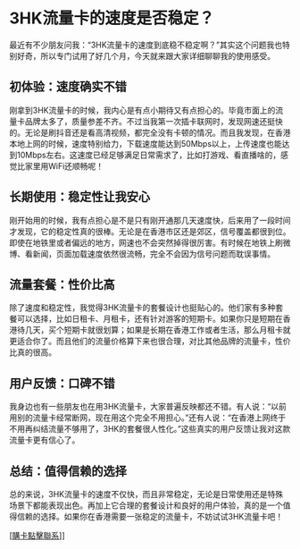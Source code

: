 # 3HK流量卡的速度是否稳定？

最近有不少朋友问我：“3HK流量卡的速度到底稳不稳定啊？”其实这个问题我也特别好奇，所以专门试用了好几个月，今天就来跟大家详细聊聊我的使用感受。

## 初体验：速度确实不错

刚拿到3HK流量卡的时候，我内心是有点小期待又有点担心的。毕竟市面上的流量卡品牌太多了，质量参差不齐。不过当我第一次插卡联网时，发现网速还挺快的。无论是刷抖音还是看高清视频，都完全没有卡顿的情况。而且我发现，在香港本地上网的时候，速度特别给力，下载速度能达到50Mbps以上，上传速度也能达到10Mbps左右。这速度已经足够满足日常需求了，比如打游戏、看直播啥的，感觉比家里用WiFi还顺畅呢！

## 长期使用：稳定性让我安心

刚开始用的时候，我有点担心是不是只有刚开通那几天速度快，后来用了一段时间才发现，它的稳定性真的很棒。无论是在香港市区还是郊区，信号覆盖都很到位。即使在地铁里或者偏远的地方，网速也不会突然掉得很厉害。有时候在地铁上刷微博、看新闻，页面加载速度依然很流畅，完全不会因为信号问题而耽误事情。

## 流量套餐：性价比高

除了速度和稳定性，我觉得3HK流量卡的套餐设计也挺贴心的。他们家有多种套餐可以选择，比如日租卡、月租卡，还有针对游客的短期卡。如果你只是短期在香港待几天，买个短期卡就很划算；如果是长期在香港工作或者生活，那么月租卡就更适合你了。而且他们的流量价格算下来也很合理，对比其他品牌的流量卡，性价比真的很高。

## 用户反馈：口碑不错

我身边也有一些朋友也在用3HK流量卡，大家普遍反映都还不错。有人说：“以前用别的流量卡经常断网，现在用这个完全不用担心。”还有人说：“在香港上网终于不用再纠结流量不够用了，3HK的套餐很人性化。”这些真实的用户反馈让我对这款流量卡更有信心了。

## 总结：值得信赖的选择

总的来说，3HK流量卡的速度不仅快，而且非常稳定，无论是日常使用还是特殊场景下都能表现出色。再加上它合理的套餐设计和良好的用户体验，真的是一个值得信赖的选择。如果你在香港需要一张稳定的流量卡，不妨试试3HK流量卡吧！

[[購卡點擊聯系](https://t.me/s/esim1088)]]